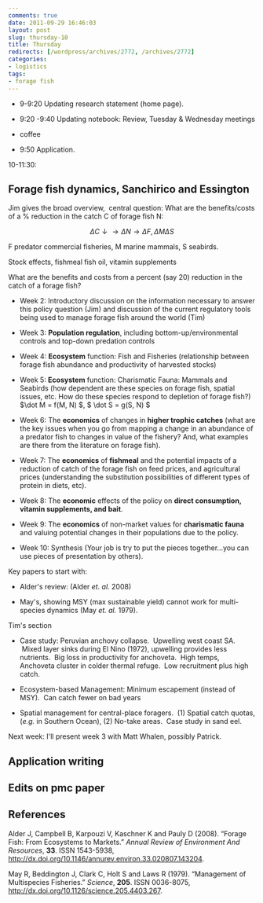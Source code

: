 ```yaml
---
comments: true
date: 2011-09-29 16:46:03
layout: post
slug: thursday-10
title: Thursday
redirects: [/wordpress/archives/2772, /archives/2772]
categories:
- logistics
tags:
- forage fish
---
```



	
  * 9-9:20 Updating research statement (home page).

	
  * 9:20 -9:40 Updating notebook: Review, Tuesday & Wednesday meetings

	
  * coffee

	
  * 9:50 Application.


10-11:30:


## Forage fish dynamics, Sanchirico and Essington


Jim gives the broad overview,  central question: What are the benefits/costs of a % reduction in the catch C of forage fish N:

$$ \Delta C \downarrow \to \Delta N \to  \Delta F, \Delta M \Delta S$$

F predator commercial fisheries, M marine mammals, S seabirds.

Stock effects, fishmeal fish oil, vitamin supplements

What are the benefits and costs from a percent (say 20) reduction in the catch of a forage fish?



	
  * Week 2: Introductory discussion on the information necessary to answer this policy question (Jim) and discussion of the current regulatory tools being used to manage forage fish around the world (Tim)

	
  * Week 3: **Population regulation**, including bottom-up/environmental controls and top-down predation controls

	
  * Week 4: **Ecosystem** function: Fish and Fisheries (relationship between forage fish abundance and productivity of harvested stocks)

	
  * Week 5: **Ecosystem** function: Charismatic Fauna: Mammals and Seabirds (how dependent are these species on forage fish, spatial issues, etc. How do these species respond to depletion of forage fish?) $\dot M = f(M, N) $, $ \dot S = g(S, N) $

	
  * Week 6: The **economics** of changes in **higher trophic catches** (what are the key issues when you go from mapping a change in an abundance of a predator fish to changes in value of the fishery? And, what examples are there from the literature on forage fish).

	
  * Week 7: The **economics** of **fishmeal** and the potential impacts of a reduction of catch of the forage fish on feed prices, and agricultural prices (understanding the substitution possibilities of different types of protein in diets, etc).

	
  * Week 8: The **economic** effects of the policy on **direct consumption, vitamin supplements, and bait**.

	
  * Week 9: The **economics** of non-market values for **charismatic fauna** and valuing potential changes in their populations due to the policy.

	
  * Week 10: Synthesis (Your job is try to put the pieces together…you can use pieces of presentation by others).


Key papers to start with:

	
  * Alder's review: (Alder _et. al._ 2008)

	
  * May's, showing MSY (max sustainable yield) cannot work for multi-species dynamics (May _et. al._ 1979).


Tim's section

	
  * Case study: Peruvian anchovy collapse.  Upwelling west coast SA.  Mixed layer sinks during El Nino (1972), upwelling provides less nutrients.  Big loss in productivity for anchoveta.  High temps, Anchoveta cluster in colder thermal refuge.  Low recruitment plus high catch.



	
  * Ecosystem-based Management: Minimum escapement (instead of MSY).  Can catch fewer on bad years



	
  * Spatial management for central-place foragers.  (1) Spatial catch quotas, (_e.g._ in Southern Ocean), (2) No-take areas.  Case study in sand eel.


Next week: I'll present week 3 with Matt Whalen, possibly Patrick.




##  Application writing 






##  Edits on pmc paper 




## References

<p>Alder J, Campbell B, Karpouzi V, Kaschner K and Pauly D (2008).
&ldquo;Forage Fish: From Ecosystems to Markets.&rdquo;
<EM>Annual Review of Environment And Resources</EM>, <B>33</B>.
ISSN 1543-5938, <a href="http://dx.doi.org/10.1146/annurev.environ.33.020807.143204">http://dx.doi.org/10.1146/annurev.environ.33.020807.143204</a>.
<p>May R, Beddington J, Clark C, Holt S and Laws R (1979).
&ldquo;Management of Multispecies Fisheries.&rdquo;
<EM>Science</EM>, <B>205</B>.
ISSN 0036-8075, <a href="http://dx.doi.org/10.1126/science.205.4403.267">http://dx.doi.org/10.1126/science.205.4403.267</a>.
